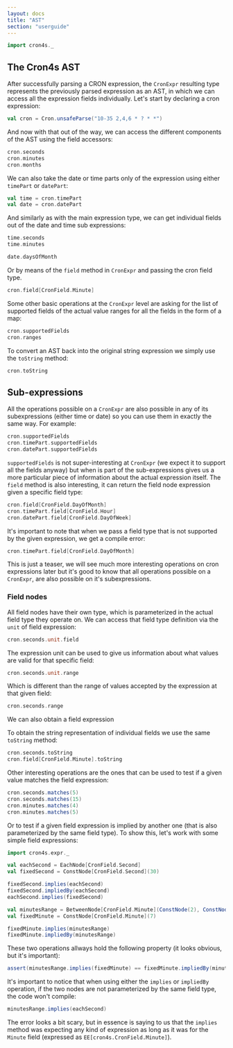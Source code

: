 ```yaml
---
layout: docs
title: "AST"
section: "userguide"
---
```


```scala mdoc:invisible
import cron4s._
```

## The Cron4s AST

After successfully parsing a CRON expression, the `CronExpr` resulting type represents the previously
parsed expression as an AST, in which we can access all the expression fields individually. Let's start by declaring a cron expression:

```scala mdoc
val cron = Cron.unsafeParse("10-35 2,4,6 * ? * *")
```

And now with that out of the way, we can access the different components of the AST using the field accessors:

```scala mdoc
cron.seconds
cron.minutes
cron.months
```

We can also take the date or time parts only of the expression using either `timePart` or `datePart`:

```scala mdoc
val time = cron.timePart
val date = cron.datePart
```

And similarly as with the main expression type, we can get individual fields out of the
date and time sub expressions:
 
```scala mdoc
time.seconds
time.minutes

date.daysOfMonth
```

Or by means of the `field` method in `CronExpr` and passing the cron field type.
   
```scala mdoc
cron.field[CronField.Minute]
```

Some other basic operations at the `CronExpr` level are asking for the list of supported fields of the
actual value ranges for all the fields in the form of a map:

```scala mdoc
cron.supportedFields
cron.ranges
```

To convert an AST back into the original string expression we simply use the `toString` method:

```scala mdoc
cron.toString
```

## Sub-expressions

All the operations possible on a `CronExpr` are also possible in any of its subexpressions (either time or date) so
you can use them in exactly the same way. For example:

```scala mdoc
cron.supportedFields
cron.timePart.supportedFields
cron.datePart.supportedFields
```

`supportedFields` is not super-interesting at `CronExpr` (we expect it to support all the fields anyway) but when
is part of the sub-expressions gives us a more particular piece of information about the actual expression itself. The
`field` method is also interesting, it can return the field node expression given a specific field type:

```scala mdoc
cron.field[CronField.DayOfMonth]
cron.timePart.field[CronField.Hour]
cron.datePart.field[CronField.DayOfWeek]
```

It's important to note that when we pass a field type that is not supported by the given expression, we get a compile
 error:

```scala mdoc:fail
cron.timePart.field[CronField.DayOfMonth]
```

This is just a teaser, we will see much more interesting operations on cron expressions later but it's good to know
that all operations possible on a `CronExpr`, are also possible on it's subexpressions.

### Field nodes

All field nodes have their own type, which is parameterized in the actual field type they operate on. We can
access that field type definition via the `unit` of field expression:

```scala mdoc
cron.seconds.unit.field
```

The expression unit can be used to give us information about what values are valid for that
specific field:

```scala mdoc
cron.seconds.unit.range
```

Which is different than the range of values accepted by the expression at that given field:

```scala mdoc
cron.seconds.range
```

We can also obtain a field expression 

To obtain the string representation of individual fields we use the same `toString` method:

```scala mdoc
cron.seconds.toString
cron.field[CronField.Minute].toString
```

Other interesting operations are the ones that can be used to test if a given value matches the
field expression:

```scala mdoc
cron.seconds.matches(5)
cron.seconds.matches(15)
cron.minutes.matches(4)
cron.minutes.matches(5)
```

Or to test if a given field expression is implied by another one (that is also parameterized by
the same field type). To show this, let's work with some simple field expressions:

```scala mdoc
import cron4s.expr._

val eachSecond = EachNode[CronField.Second]
val fixedSecond = ConstNode[CronField.Second](30)

fixedSecond.implies(eachSecond)
fixedSecond.impliedBy(eachSecond)
eachSecond.implies(fixedSecond)

val minutesRange = BetweenNode[CronField.Minute](ConstNode(2), ConstNode(10))
val fixedMinute = ConstNode[CronField.Minute](7)

fixedMinute.implies(minutesRange)
fixedMinute.impliedBy(minutesRange)
```

These two operations allways hold the following property (it looks obvious, but it's important):

```scala mdoc
assert(minutesRange.implies(fixedMinute) == fixedMinute.impliedBy(minutesRange))
```

It's important to notice that when using either the `implies` or `impliedBy` operation, if the two nodes are not
parameterized by the same field type, the code won't compile:
 
```scala mdoc:fail
minutesRange.implies(eachSecond)
```

The error looks a bit scary, but in essence is saying to us that the `implies` method was expecting
any kind of expression as long as it was for the `Minute` field (expressed as `EE[cron4s.CronField.Minute]`).